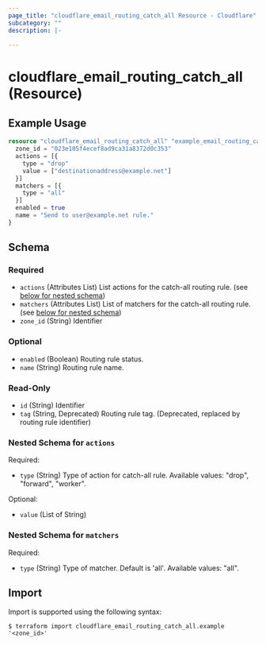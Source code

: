 ```yaml
---
page_title: "cloudflare_email_routing_catch_all Resource - Cloudflare"
subcategory: ""
description: |-
  
---
```


# cloudflare_email_routing_catch_all (Resource)



## Example Usage

```terraform
resource "cloudflare_email_routing_catch_all" "example_email_routing_catch_all" {
  zone_id = "023e105f4ecef8ad9ca31a8372d0c353"
  actions = [{
    type = "drop"
    value = ["destinationaddress@example.net"]
  }]
  matchers = [{
    type = "all"
  }]
  enabled = true
  name = "Send to user@example.net rule."
}
```

<!-- schema generated by tfplugindocs -->
## Schema

### Required

- `actions` (Attributes List) List actions for the catch-all routing rule. (see [below for nested schema](#nestedatt--actions))
- `matchers` (Attributes List) List of matchers for the catch-all routing rule. (see [below for nested schema](#nestedatt--matchers))
- `zone_id` (String) Identifier

### Optional

- `enabled` (Boolean) Routing rule status.
- `name` (String) Routing rule name.

### Read-Only

- `id` (String) Identifier
- `tag` (String, Deprecated) Routing rule tag. (Deprecated, replaced by routing rule identifier)

<a id="nestedatt--actions"></a>
### Nested Schema for `actions`

Required:

- `type` (String) Type of action for catch-all rule.
Available values: "drop", "forward", "worker".

Optional:

- `value` (List of String)


<a id="nestedatt--matchers"></a>
### Nested Schema for `matchers`

Required:

- `type` (String) Type of matcher. Default is 'all'.
Available values: "all".

## Import

Import is supported using the following syntax:

```shell
$ terraform import cloudflare_email_routing_catch_all.example '<zone_id>'
```
